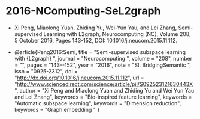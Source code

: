 # 2016-NComputing-SeL2graph
* Xi Peng, Miaolong Yuan, Zhiding Yu, Wei-Yun Yau, and Lei Zhang, Semi-supervised Learning with L2graph, Neurocomputing (NC), Volume 208, 5 October 2016, Pages 143-152, DOI: 10.1016/j.neucom.2015.11.112.

* @article{Peng2016:Semi,
title = "Semi-supervised subspace learning with \{L2graph\} ",
journal = "Neurocomputing ",
volume = "208",
number = "",
pages = "143--152",
year = "2016",
note = "SI: BridgingSemantic ",
issn = "0925-2312",
doi = "http://dx.doi.org/10.1016/j.neucom.2015.11.112",
url = "http://www.sciencedirect.com/science/article/pii/S092523121630443X",
author = "Xi Peng and Miaolong Yuan and Zhiding Yu and Wei Yun Yau and Lei Zhang",
keywords = "Bio-inspired feature learning",
keywords = "Automatic subspace learning",
keywords = "Dimension reduction",
keywords = "Graph embedding "
}
